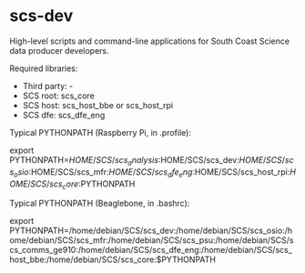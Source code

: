 # scs-dev
High-level scripts and command-line applications for South Coast Science data producer developers.

Required libraries: 

* Third party: -
* SCS root:  scs_core
* SCS host:  scs_host_bbe or scs_host_rpi
* SCS dfe:   scs_dfe_eng


Typical PYTHONPATH (Raspberry Pi, in .profile):

export PYTHONPATH=$HOME/SCS/scs_analysis:$HOME/SCS/scs_dev:$HOME/SCS/scs_osio:$HOME/SCS/scs_mfr:$HOME/SCS/scs_dfe_eng:$HOME/SCS/scs_host_rpi:$HOME/SCS/scs_core:$PYTHONPATH



Typical PYTHONPATH (Beaglebone, in .bashrc):

export PYTHONPATH=/home/debian/SCS/scs_dev:/home/debian/SCS/scs_osio:/home/debian/SCS/scs_mfr:/home/debian/SCS/scs_psu:/home/debian/SCS/scs_comms_ge910:/home/debian/SCS/scs_dfe_eng:/home/debian/SCS/scs_host_bbe:/home/debian/SCS/scs_core:$PYTHONPATH
